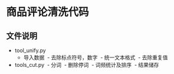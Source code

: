 # 商品评论清洗代码
## 文件说明
- tool_unify.py
  
  - 导入数据
  - 去除标点符号，数字
  - 统一文本格式
  - 去除重复值
- tools_cut.py
  - 分词
  - 删除停词
  - 词频统计及排序
  - 结果储存

